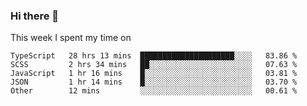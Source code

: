 ### Hi there 👋

<!--
**qiruohan/qiruohan** is a ✨ _special_ ✨ repository because its `README.md` (this file) appears on your GitHub profile.

Here are some ideas to get you started:

- 🔭 I’m currently working on ...
- 🌱 I’m currently learning ...
- 👯 I’m looking to collaborate on ...
- 🤔 I’m looking for help with ...
- 💬 Ask me about ...
- 📫 How to reach me: ...
- 😄 Pronouns: ...
- ⚡ Fun fact: ...
-->

This week I spent my time on 
<!--START_SECTION:waka-->
```text
TypeScript   28 hrs 13 mins  █████████████████████░░░░   83.86 % 
SCSS         2 hrs 34 mins   ██░░░░░░░░░░░░░░░░░░░░░░░   07.63 % 
JavaScript   1 hr 16 mins    █░░░░░░░░░░░░░░░░░░░░░░░░   03.81 % 
JSON         1 hr 14 mins    █░░░░░░░░░░░░░░░░░░░░░░░░   03.70 % 
Other        12 mins         ░░░░░░░░░░░░░░░░░░░░░░░░░   00.61 % 
```
<!--END_SECTION:waka-->
